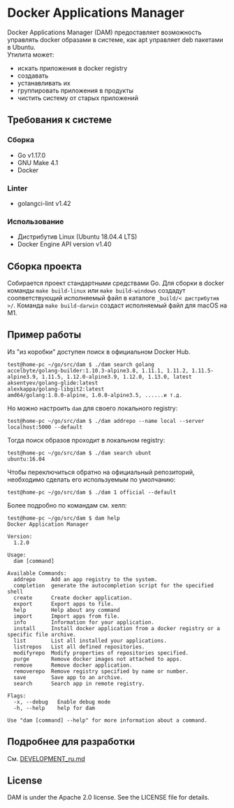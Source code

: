# Docker Applications Manager
Docker Applications Manager (DAM) предоставляет возможность управлять docker образами в системе,
как apt управляет deb пакетами в Ubuntu.   
Утилита может:
- искать приложения в docker registry
- создавать
- устанавливать их
- группировать приложения в продукты
- чистить систему от старых приложений 

## Требования к системе
### Сборка
- Go v1.17.0
- GNU Make 4.1
- Docker
### Linter
- golangci-lint v1.42
### Использование
- Дистрибутив Linux (Ubuntu 18.04.4 LTS)
- Docker Engine API version v1.40

## Сборка проекта

Собирается проект стандартными средствами Go.
Для сборки в docker команды `make build-linux` или `make build-windows` создадут соопветствующий исполняемый файл в каталоге `_build/< дистрибутив >/`.
Команда `make build-darwin` создаст исполняемый файл для macOS на M1.

## Пример работы

Из "из коробки" доступен поиск в официальном Docker Hub.
```
test@home-pc ~/go/src/dam $ ./dam search golang
accelbyte/golang-builder:1.10.3-alpine3.8, 1.11.1, 1.11.2, 1.11.5-alpine3.9, 1.11.5, 1.12.0-alpine3.9, 1.12.0, 1.13.0, latest
aksentyev/golang-glide:latest
alexkappa/golang-libgit2:latest
amd64/golang:1.0.0-alpine, 1.0.0-alpine3.5, ......и т.д.
```

Но можно настроить `dam` для своего локального registry:
```
test@home-pc ~/go/src/dam $ ./dam addrepo --name local --server localhost:5000 --default
```

Тогда поиск образов проходит в локальном registry:
```
test@home-pc ~/go/src/dam $ ./dam search ubunt
ubuntu:16.04
```

Чтобы переключиться обратно на официальный репозиторий, необходимо сделать его используемым по умолчанию:
```
test@home-pc ~/go/src/dam $ ./dam 1 official --default
```

Более подробно по командам см. хелп:
```
test@home-pc ~/go/src/dam $ dam help
Docker Application Manager

Version:
  1.2.0

Usage:
  dam [command]

Available Commands:
  addrepo     Add an app registry to the system.
  completion  generate the autocompletion script for the specified shell
  create      Create docker application.
  export      Export apps to file.
  help        Help about any command
  import      Import apps from file.
  info        Information for your application.
  install     Install docker application from a docker registry or a specific file archive.
  list        List all installed your applications.
  listrepos   List all defined repositories.
  modifyrepo  Modify properties of repositories specified.
  purge       Remove docker images not attached to apps.
  remove      Remove docker application.
  removerepo  Remove registry specified by name or number.
  save        Save app to an archive.
  search      Search app in remote registry.

Flags:
  -x, --debug   Enable debug mode
  -h, --help    help for dam

Use "dam [command] --help" for more information about a command.

```

## Подробнее для разработки
См. [DEVELOPMENT_ru.md](docs/DEVELOPMENT_ru.md)

## License
DAM is under the Apache 2.0 license. See the LICENSE file for details.